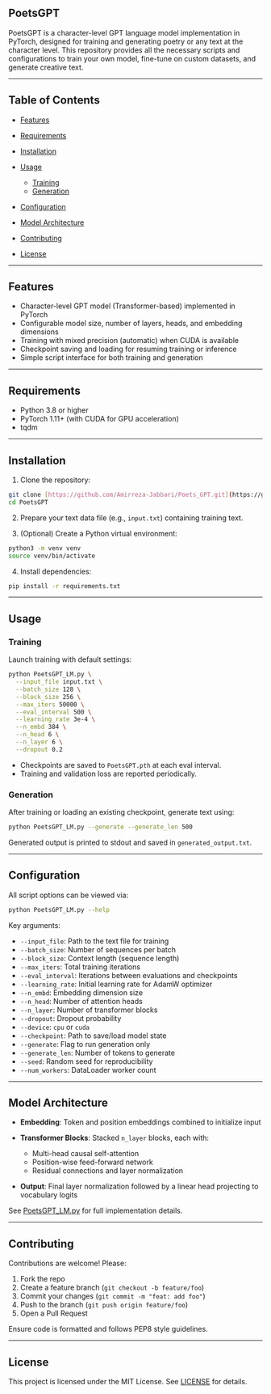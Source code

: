 ## PoetsGPT

PoetsGPT is a character-level GPT language model implementation in PyTorch, designed for training and generating poetry or any text at the character level. This repository provides all the necessary scripts and configurations to train your own model, fine-tune on custom datasets, and generate creative text.

---

## Table of Contents

* [Features](#features)
* [Requirements](#requirements)
* [Installation](#installation)
* [Usage](#usage)

  * [Training](#training)
  * [Generation](#generation)
* [Configuration](#configuration)
* [Model Architecture](#model-architecture)
* [Contributing](#contributing)
* [License](#license)

---

## Features

* Character-level GPT model (Transformer-based) implemented in PyTorch
* Configurable model size, number of layers, heads, and embedding dimensions
* Training with mixed precision (automatic) when CUDA is available
* Checkpoint saving and loading for resuming training or inference
* Simple script interface for both training and generation

---

## Requirements

* Python 3.8 or higher
* PyTorch 1.11+ (with CUDA for GPU acceleration)
* tqdm

---

## Installation

1. Clone the repository:

```bash
git clone [https://github.com/Amirreza-Jabbari/Poets_GPT.git](https://github.com/Amirreza-Jabbari/Poets_GPT.git)
cd PoetsGPT
```

2. Prepare your text data file (e.g., `input.txt`) containing training text.

3. (Optional) Create a Python virtual environment:

```bash
python3 -m venv venv
source venv/bin/activate
```

4. Install dependencies:

```bash
pip install -r requirements.txt
```

---

## Usage

### Training

Launch training with default settings:

```bash
python PoetsGPT_LM.py \
  --input_file input.txt \
  --batch_size 128 \
  --block_size 256 \
  --max_iters 50000 \
  --eval_interval 500 \
  --learning_rate 3e-4 \
  --n_embd 384 \
  --n_head 6 \
  --n_layer 6 \
  --dropout 0.2
```

* Checkpoints are saved to `PoetsGPT.pth` at each eval interval.
* Training and validation loss are reported periodically.

### Generation

After training or loading an existing checkpoint, generate text using:

```bash
python PoetsGPT_LM.py --generate --generate_len 500
```

Generated output is printed to stdout and saved in `generated_output.txt`.

---

## Configuration

All script options can be viewed via:

```bash
python PoetsGPT_LM.py --help
```

Key arguments:

* `--input_file`: Path to the text file for training
* `--batch_size`: Number of sequences per batch
* `--block_size`: Context length (sequence length)
* `--max_iters`: Total training iterations
* `--eval_interval`: Iterations between evaluations and checkpoints
* `--learning_rate`: Initial learning rate for AdamW optimizer
* `--n_embd`: Embedding dimension size
* `--n_head`: Number of attention heads
* `--n_layer`: Number of transformer blocks
* `--dropout`: Dropout probability
* `--device`: `cpu` or `cuda`
* `--checkpoint`: Path to save/load model state
* `--generate`: Flag to run generation only
* `--generate_len`: Number of tokens to generate
* `--seed`: Random seed for reproducibility
* `--num_workers`: DataLoader worker count

---

## Model Architecture

* **Embedding**: Token and position embeddings combined to initialize input
* **Transformer Blocks**: Stacked `n_layer` blocks, each with:

  * Multi-head causal self-attention
  * Position-wise feed-forward network
  * Residual connections and layer normalization
* **Output**: Final layer normalization followed by a linear head projecting to vocabulary logits

See [PoetsGPT_LM.py](PoetsGPT_LM.py) for full implementation details.

---

## Contributing

Contributions are welcome! Please:

1. Fork the repo
2. Create a feature branch (`git checkout -b feature/foo`)
3. Commit your changes (`git commit -m "feat: add foo"`)
4. Push to the branch (`git push origin feature/foo`)
5. Open a Pull Request

Ensure code is formatted and follows PEP8 style guidelines.

---

## License

This project is licensed under the MIT License. See [LICENSE](LICENSE) for details.
